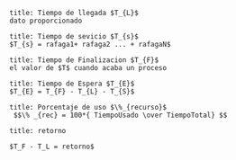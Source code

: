 

```ad-tip
title: Tiempo de llegada $T_{L}$
dato proporcionado 
```



```ad-tip
title: Tiempo de sevicio $T_{s}$ 
$T_{s} = rafaga1+ rafaga2 ... + rafagaN$
```


```ad-tip
title: Tiempo de Finalizacion $T_{F}$
el valor de $T$ cuando acaba un proceso
```


```ad-tip
title: Tiempo de Espera $T_{E}$ 
$T_{E} = T_{F} - T_{L} - T_{S}$
```

```ad-tip
title: Porcentaje de uso $\%_{recurso}$ 
 $$\% _{rec} = 100*{ TiempoUsado \over TiempoTotal} $$
 ```


```ad-important
title: retorno

$T_F - T_L = retorno$
```

